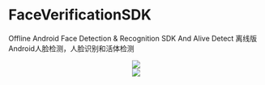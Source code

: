 # FaceVerificationSDK

Offline Android Face Detection &amp; Recognition SDK And Alive Detect 离线版Android人脸检测，人脸识别和活体检测

<div align=center>
<img src="https://user-images.githubusercontent.com/15169396/182625740-50b9668d-d500-40df-9dfd-447733989328.jpeg"/>
</div>





<div align=center>
<img src="https://img-blog.csdnimg.cn/20200317222802798.jpg"/>
</div>


